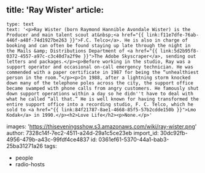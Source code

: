title: 'Ray Wister'
article:
  -
    type: text
    text: '<p>Ray Wister (born Raymond Hannible Avondale Wister) is the Producer and main talent scout at&nbsp;<a href="{{ link:f11e7dfe-76ab-446f-a48f-74d1927be263 }}">F.C. Telco</a>. He is also in charge of booking and can often be found staying up late through the night in the Mails &amp; Distributions Department of <a href="{{ link:5d2b95f8-0372-4557-a97c-c3c40d7a2f9e }}">The Adobe Skyscraper</a>, sending out letters and packages.</p><p>Before working in the studio, Ray was a support operator and occasional on-call emergency technician. He was commended with a paper certificate in 1987 for being the “unhealthiest person in the room.”</p><p>In 1988, after a lightning storm knocked down many of the telephone poles across the city, the support office became swamped with phone calls from angry customers. He famously shut down support operations within a day so he didn''t have to deal with what he called “all that.” He is well known for having transformed the entire support office into a recording studio, F. C. Telco, which he sold to <a href="{{ link:84f21787-8ae1-4668-85f5-57b2cdde150b }}">Lmo Kodak</a> in 1990.</p><h2>Love Life</h2><p>None.</p>'
images: 'https://thiseveningsshow.s3.amazonaws.com/wiki/ray-wister.png'
author: 7328c14f-7ec2-4511-a24d-29a1c5ce23eb
import_id: 30dc92fb-4956-479b-a43c-99fdf4ce4837
id: 0361ef61-5370-44a1-bab3-25ba31271a26
tags:
  - people
  - radio-hosts

